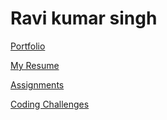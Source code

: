 # Ravi kumar singh

[Portfolio](https://github.com/ravics0027/attainu-phoenix)

[My Resume](Resume/Resume(1).pdf)

[Assignments](assignments/)

[Coding Challenges](https://github.com/ravics0027/attainu-phoenix/tree/master/assignments/codding%20challange)

